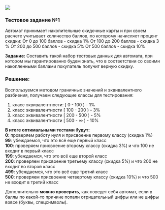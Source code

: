 [![](http://toplogos.ru/images/logo-avito.png)](https://www.avito.ru/)

### Тестовое задание №1
Автомат принимает накопительные скидочные карты и при своем расчете учитывает количество баллов, по которому начисляет процент скидки: От 0 до 100 баллов - скидка 1% От 100 до 200 баллов - скидка 3 % От 200 до 500 баллов - скидка 5% От 500 баллов - скидка 10%

**Задание:** Составить такой набор тестовых данных для автомата, при котором мы гарантированно будем знать, что в соответствии со своими накопленными баллами покупатель получит верную скидку.

### Решение:
Воспользуемся методом граничных значений и эквивалентного разбиения, получаем следующие классы для тестирования:

1. класс эквивалентности: [ 0 - 100 ) - 1%  
2. класс эквивалентности [ 100 - 200 ) - 3%  
3. класс эквивалентности [ 200 - 500 ) - 5%  
4. класс эквивалентности [ 500 - ∞ ) - 10%

**В итоге оптимальными тестами будут:**  
**0**: проверяем работу нуля и присвоение первому классу (скидка 1%)  
**99**: убеждаемся, что это всё еще первый класс  
**100**: проверяем присвоение второму классу (скидка 3%) и что 100 не входит в первый класс  
**199**: убеждаемся, что это всё еще второй класс  
**200**: проверяем присвоение третьему классу (скидка 5%) и что 200 не входит во второй класс  
**499**: убеждаемся, что это всё еще третий класс  
**500**: проверяем присвоение четвертому классу (скидка 10%) и что 500 не входит в третий класс  

Дополнительно **можно проверить**, как поведет себя автомат, если в баллы по какой-то причине попали отрицательный цифры или не цифры вовсе (буквы, спецсимволы).

